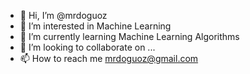 - 👋 Hi, I’m @mrdoguoz
- 👀 I’m interested in Machine Learning
- 🌱 I’m currently learning Machine Learning Algorithms
- 💞️ I’m looking to collaborate on ...
- 📫 How to reach me mrdoguoz@gmail.com

<!---
mrdoguoz/mrdoguoz is a ✨ special ✨ repository because its `README.md` (this file) appears on your GitHub profile.
You can click the Preview link to take a look at your changes.
--->
